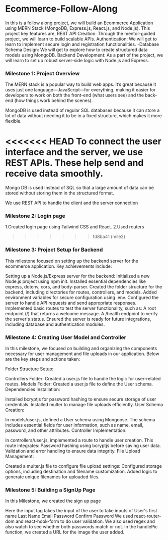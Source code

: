 # Ecommerce-Follow-Along

In this is a follow along project, we will build an Ecommerce Application using MERN Stack (MongoDB, Express.js, React.js, and Node.js). This project key features are, REST API Creation: Through the mentor-guided project, we will learn to build scalable APIs.
Authentication: We will get to learn to implement secure login and registration functionalities. -Database Schema Design: We will get to explore how to create structured data models using MongoDB.
Backend Development: As a part of the project, we will learn to set up robust server-side logic with Node.js and Express.


### Milestone 1: Project Overview

The MERN stack is a popular way to build web apps. It’s great because it uses just one language—JavaScript—for everything, making it easier for developers to work on both the front-end (what users see) and the back-end (how things work behind the scenes).

MongoDB is used instead of regular SQL databases because it can store a lot of data without needing it to be in a fixed structure, which makes it more flexible.

<<<<<<< HEAD
To connect the user interface and the server, we use REST APIs. These help send and receive data smoothly.
=======
Mongo DB is used instead of SQL so that a large amount of data can be stored without storing them in the structured format.

We use REST API to handle the client and the server connection

### Milestone 2: Login page

1.Created login page using Tailwind CSS and React.
2.Used routers
>>>>>>> fd8ba41 (mile2)


### Milestone 3: Project Setup for Backend

This milestone focused on setting up the backend server for the ecommerce application. Key achievements include:

Setting up a Node.js/Express server for the backend:
Initialized a new Node.js project using npm init.
Installed essential dependencies like express, dotenv, cors, and body-parser.
Created the folder structure for the backend, including directories for routes, controllers, and models.
Added environment variables for secure configuration using .env.
Configured the server to handle API requests and send appropriate responses.
Implemented basic routes to test the server functionality, such as:
A root endpoint (/) that returns a welcome message.
A /health endpoint to verify the server's status.
Ensured the server is ready for future integrations, including database and authentication modules.




### Milestone 4: Creating User Model and Controller

In this milestone, we focused on building and organizing the components necessary for user management and file uploads in our application. Below are the key steps and actions taken:

Folder Structure Setup:

Controllers Folder: Created a user.js file to handle the logic for user-related routes.
Models Folder: Created a user.js file to define the User schema.
Dependencies Installation:

Installed bcryptjs for password hashing to ensure secure storage of user credentials.
Installed multer to manage file uploads efficiently.
User Schema Creation:

In models/user.js, defined a User schema using Mongoose. The schema includes essential fields for user information, such as name, email, password, and other attributes.
Controller Implementation:

In controllers/user.js, implemented a route to handle user creation. This route integrates:
Password hashing using bcryptjs before saving user data.
Validation and error handling to ensure data integrity.
File Upload Management:

Created a multer.js file to configure file upload settings:
Configured storage options, including destination and filename customization.
Added logic to generate unique filenames for uploaded files.


### Milestone 5: Building a SignUp Page

In this Milestone, we created the sign up page

Here the input tag takes the input of the user to take inputs of
User's first name
Last Name
Email
Password
Confirm Password
We used react-router-dom and react-hook-form to do user validation. We also used regex and also watch to see whether both passwords match or not.
In the handlePic function, we created a URL for the image the user added.